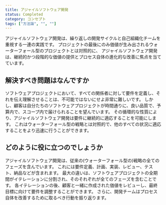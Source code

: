 ```yaml
---
title: アジャイルソフトウェア開発
status: Completed
category: コンセプト
tags: ["方法論", "", ""]
---
```


アジャイルソフトウェア開発は、繰り返しの開発サイクルと自己組織化チームを重視する一連の実践です。
プロジェクトの最後にのみ価値が生み出されるウォーターフォール型のプロジェクトとは対照的に、
アジャイルソフトウェア開発は、継続的かつ段階的な価値の提供とプロセス自体の進化的な改善に焦点を当てています。

## 解決すべき問題はなんですか

ソフトウェアプロジェクトにおいて、すべての関係者に対して要件を定義し、それを伝え理解させることは、不可能ではないにせよ非常に難しいです。
しかし、顧客は自分たちのソフトウェアプロジェクトが時間通りに、良い品質で、予算内で、スコープ内で届けられることを望んでいます。
その循環的な性質により、アジャイルソフトウェア開発は要件に継続的に適応することを可能にします。
これはウォーターフォール型の戦略とは対照的で、他のすべての状況に適応することをより迅速に行うことができます。

## どのように役に立つのでしょうか

アジャイルソフトウェア開発は、従来の(ウォーターフォール型の)戦略の全てのフェーズを含んでいます。
これには要件定義、計画、実装、レビュー、テスト、納品などが含まれます。
最大の違いは、ソフトウェアプロジェクトの全期間がイテレーションに分割され、そのそれぞれが全てのフェーズを含むことです。
各イテレーションの後、顧客と一緒に作成された価値をレビューし、最終目標に向けて要件を調整することができます。
さらに、開発チームはプロセス自体を改善するために取るべき行動を振り返ります。
